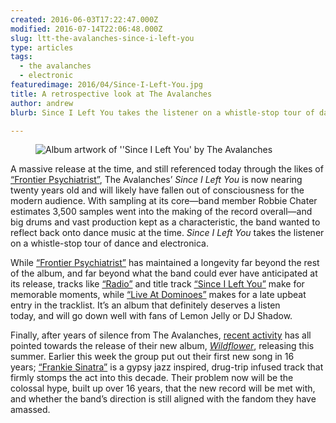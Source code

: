 ```yaml
---
created: 2016-06-03T17:22:47.000Z
modified: 2016-07-14T22:06:48.000Z
slug: ltt-the-avalanches-since-i-left-you
type: articles
tags:
  - the avalanches
  - electronic
featuredimage: 2016/04/Since-I-Left-You.jpg
title: A retrospective look at The Avalanches
author: andrew
blurb: Since I Left You takes the listener on a whistle-stop tour of dance and electronica. All these years later it's still a serious trip.

---
```


<figure class="wide">
  <img src="album-artwork/since-i-left-you-the-avalanches.jpg" alt="Album artwork of ''Since I Left You' by The Avalanches" />
  <figcaption></figcaption>
</figure>

A massive release at the time, and still referenced today through the likes of [“Frontier Psychiatrist”](https://www.youtube.com/watch?v=qLrnkK2YEcE), The Avalanches’ *Since I Left You* is now nearing twenty years old and will likely have fallen out of consciousness for the modern audience. With sampling at its core—band member Robbie Chater estimates 3,500 samples went into the making of the record overall—and big drums and vast production kept as a characteristic, the band wanted to reflect back onto dance music at the time. *Since I Left You* takes the listener on a whistle-stop tour of dance and electronica.

While [“Frontier Psychiatrist”](https://www.youtube.com/watch?v=qLrnkK2YEcE) has maintained a longevity far beyond the rest of the album, and far beyond what the band could ever have anticipated at its release, tracks like [“Radio”](https://www.youtube.com/watch?v=w_yPZfHJSaY) and title track [“Since I Left You”](https://www.youtube.com/watch?v=wpqm-05R2Jk) make for memorable moments, while [“Live At Dominoes”](https://www.youtube.com/watch?v=frOGMISQGrI) makes for a late upbeat entry in the tracklist. It’s an album that definitely deserves a listen today, and will go down well with fans of Lemon Jelly or DJ Shadow.

Finally, after years of silence from The Avalanches, [recent activity](https://www.youtube.com/watch?v=NAMPOAfdH8U) has all pointed towards the release of their new album, [*Wildflower*](/reviews/the-avalanches-wildflower/), releasing this summer. Earlier this week the group put out their first new song in 16 years; [“Frankie Sinatra”](https://www.youtube.com/watch?v=SjfspM5sDIA) is a gypsy jazz inspired, drug-trip infused track that firmly stomps the act into this decade. Their problem now will be the colossal hype, built up over 16 years, that the new record will be met with, and whether the band’s direction is still aligned with the fandom they have amassed.